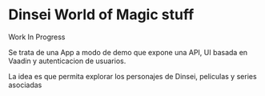 # Dinsei World of Magic stuff

Work In Progress 

Se trata de una App a modo de demo que expone una API, UI basada en Vaadin y autenticacion de usuarios.

La idea es que permita explorar los personajes de Dinsei, peliculas y series asociadas
